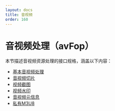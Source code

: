 ```yaml
---
layout: docs
title: 音视频
order: 160
---
```


<a id="avFop"></a>
# 音视频处理（avFop）

本节描述音视频资源处理的接口规格，涵盖以下内容：  

* [基本音视频处理][avthumbHref]
* [音视频切片][segtimeHref]
* [视频截图][vframeHref]
* [视频水印][videoWatermarkHref]
* [音视频元信息][avinfoHref]
* [私有M3U8][pm3u8Href]

[avthumbHref]:          avthumb.html            "基本音视频处理"
[segtimeHref]:          segtime.html            "音视频切片"
[vframeHref]:           vframe.html             "视频截图"
[videoWatermarkHref]:   video-watermark.html    "视频水印"
[avinfoHref]:           avinfo.html             "音视频元信息"
[pm3u8Href]:            pm3u8.html              "私有M3U8"
